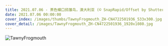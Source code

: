 ```yaml
---
title: 2021.07.06 - 茶色蟆口鸱雏鸟，澳大利亚 (© SnapRapid/Offset by Shutterstock)
date: 2021.07.06 00:00:00
cover_index: /images/thumbs/TawnyFrogmouth_ZH-CN4722501936_533x300.jpg
cover_detail: /images/TawnyFrogmouth_ZH-CN4722501936_1920x1080.jpg
---
```


![TawnyFrogmouth](/images/TawnyFrogmouth_ZH-CN4722501936_1920x1080.jpg)
